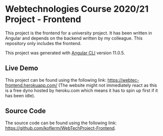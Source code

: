 # Webtechnologies Course 2020/21 Project - Frontend

This project is the frontend for a university project. It has been written in Angular and depends on the backend written by my colleague. This repository only includes the frontend.

This project was generated with [Angular CLI](https://github.com/angular/angular-cli) version 11.0.5.

## Live Demo

This project can be found using the following link: https://webtec-frontend.herokuapp.com/ (The website might not immediately react as this is a free dyno hosted by heroku.com which means it has to spin up first if it has been idle).

## Source Code

The source code can be found using the following link: https://github.com/koflerm/WebTechProject-Frontend.